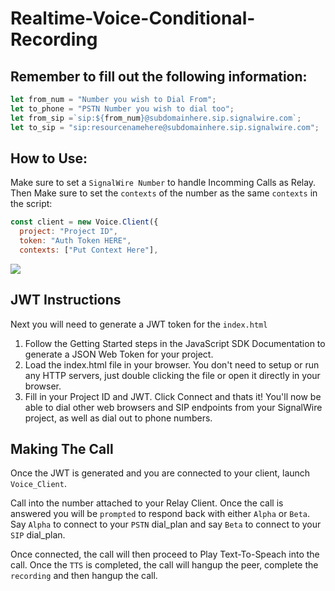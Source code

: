 # Realtime-Voice-Conditional-Recording

## Remember to fill out the following information:

```js
let from_num = "Number you wish to Dial From";
let to_phone = "PSTN Number you wish to dial too";
let from_sip =`sip:${from_num}@subdomainhere.sip.signalwire.com`;
let to_sip = "sip:resourcenamehere@subdomainhere.sip.signalwire.com";
```

## How to Use:
Make sure to set a `SignalWire Number` to handle Incomming Calls as Relay. Then Make sure to set the `contexts` of the number as the same `contexts` in the script:

```js
const client = new Voice.Client({
  project: "Project ID",
  token: "Auth Token HERE",
  contexts: ["Put Context Here"],
```
 <img src=https://github.com/DevonWhite-SignalWire/realtime-Voice-Conditional-Recording/blob/main/static/guide_pic.PNG>
 
 ## JWT Instructions

 Next you will need to generate a JWT token for the `index.html`
 <ol>
<li> Follow the Getting Started steps in the JavaScript SDK Documentation to generate a JSON Web Token for your project.</li>
<li> Load the index.html file in your browser. You don't need to setup or run any HTTP servers, just double clicking the file or open it directly in your browser. </li>
<li> Fill in your Project ID and JWT. Click Connect and thats it! You'll now be able to dial other web browsers and SIP endpoints from your SignalWire project, as well as dial out to phone numbers. </li>
</ol>

## Making The Call

Once the JWT is generated and you are connected to your client, launch `Voice_Client`. 

Call into the number attached to your Relay Client. Once the call is answered you will be `prompted` to respond back with either `Alpha` or `Beta`. Say `Alpha` to connect to your `PSTN` dial_plan and say `Beta` to connect to your `SIP` dial_plan.

Once connected, the call will then proceed to Play Text-To-Speach into the call. Once the `TTS` is completed, the call will hangup the peer, complete the `recording` and then hangup the call.


